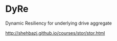 # DyRe
Dynamic Resiliency for underlying drive aggregate

http://shehbazj.github.io/courses/stor/stor.html

